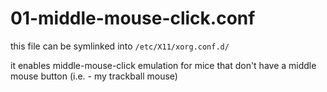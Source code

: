 # 01-middle-mouse-click.conf

this file can be symlinked into ```/etc/X11/xorg.conf.d/```

it enables middle-mouse-click emulation for mice that don't have a middle mouse button (i.e. - my trackball mouse)
